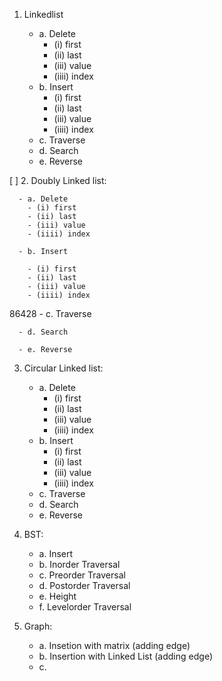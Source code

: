 1. Linkedlist

   - a. Delete
     - (i) first
     - (ii) last
     - (iii) value
     - (iiii) index
   - b. Insert
     - (i) first
     - (ii) last
     - (iii) value
     - (iiii) index
   - c. Traverse
   - d. Search
   - e. Reverse

[ ] 2. Doubly Linked list:

      - a. Delete
        - (i) first
        - (ii) last
        - (iii) value
        - (iiii) index

      - b. Insert

        - (i) first
        - (ii) last
        - (iii) value
        - (iiii) index

86428 - c. Traverse

      - d. Search

      - e. Reverse

3. Circular Linked list:
   - a. Delete
     - (i) first
     - (ii) last
     - (iii) value
     - (iiii) index
   - b. Insert
     - (i) first
     - (ii) last
     - (iii) value
     - (iiii) index
   - c. Traverse
   - d. Search
   - e. Reverse
4. BST:

   - a. Insert
   - b. Inorder Traversal
   - c. Preorder Traversal
   - d. Postorder Traversal
   - e. Height
   - f. Levelorder Traversal

5. Graph:
   - a. Insetion with matrix (adding edge)
   - b. Insertion with Linked List (adding edge)
   - c.
